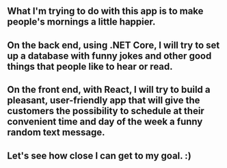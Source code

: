 ## What I'm trying to do with this app is to make people's mornings a little happier. 
## On the back end, using .NET Core, I will try to set up a database with funny jokes and other good things that people like to hear or read. 
## On the front end, with React, I will try to build a pleasant, user-friendly app that will give the customers the possibility to schedule at their convenient time and day of the week a funny random text message.
## Let's see how close I can get to my goal. :)
